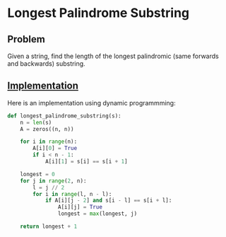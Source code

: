 # Longest Palindrome Substring

## Problem

Given a string, find the length of the longest palindromic (same forwards and backwards) substring.

## [Implementation](https://github.com/antoniojkim/AlgLib/blob/master/Algorithms/Dynamic%20Programming/Longest%20Palindrome%20Substring/lps.py#L5)

Here is an implementation using dynamic programmming:

```python
def longest_palindrome_substring(s):
    n = len(s)
    A = zeros((n, n))

    for i in range(n):
        A[i][0] = True
        if i < n - 1:
            A[i][1] = s[i] == s[i + 1]

    longest = 0
    for j in range(2, n):
        l = j // 2
        for i in range(l, n - l):
            if A[i][j - 2] and s[i - l] == s[i + l]:
                A[i][j] = True
                longest = max(longest, j)

    return longest + 1
```
